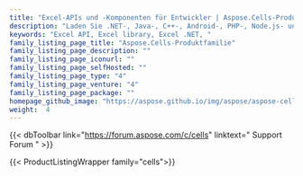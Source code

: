 ```yaml
---
title: "Excel-APIs und -Komponenten für Entwickler | Aspose.Cells-Produktfamilie"
description: "Laden Sie .NET-, Java-, C++-, Android-, PHP-, Node.js- und Python-Bibliotheken herunter, um Microsoft Excel-Tabellen zu erstellen, zu manipulieren, zu konvertieren und zu rendern. Aspose.Cells bietet auch visuelle Komponenten für Web- und Desktop-basierte Anwendungen, die das Aussehen und Verhalten von Excel nachahmen."
keywords: "Excel API, Excel library, Excel .NET, "
family_listing_page_title: "Aspose.Cells-Produktfamilie"
family_listing_page_description: ""
family_listing_page_iconurl: ""
family_listing_page_selfHosted: ""
family_listing_page_type: "4"
family_listing_page_venture: "4"
family_listing_page_package: ""
homepage_github_image: "https://aspose.github.io/img/aspose/aspose-cells.png"
weight:  4
---
```


{{< dbToolbar link="https://forum.aspose.com/c/cells" linktext=" Support Forum " >}}

{{< ProductListingWrapper family="cells">}}

